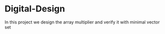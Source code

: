 # Digital-Design
In this project we design the array multiplier and verify it with minimal vector set
